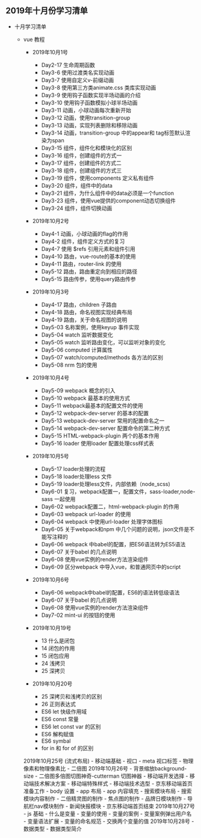 ## 2019年十月份学习清单

- 十月学习清单
    - vue 教程
       - 2019年10月1号
            - Day2-17 生命周期函数
            - Day3-6 使用过渡类名实现动画
            - Day3-7 使用自定义v-前缀动画
            - Day3-8 使用第三方类animate.css 类库实现动画
            - Day3-9 使用钩子函数实现半场动画的介绍
            - Day3-10 使用钩子函数模拟小球半场动画
            - Day3-11 动画，小球动画每次重新开始
            - Day3-12 动画，使用transition-group 
            - Day3-13 动画，实现列表删除和移除动画
            - Day3-14 动画，transition-group 中的appear和 tag标签默认渲染为span
            - Day3-15 组件，组件化和模块化的区别
            - Day3-16 组件，创建组件的方式一
            - Day3-17 组件，创建组件的方式二
            - Day3-18 组件，创建组件的方式三
            - Day3-19 组件，使用components 定义私有组件
            - Day3-20 组件，组件中的data
            - Day3-21 组件，为什么组件中的data必须是一个function
            - Day3-23 组件，使用vue提供的component动态切换组件
            - Day3-24 组件，组件切换动画

        - 2019年10月2号
            - Day4-1 动画，小球动画的flag的作用
            - Day4-2 组件，组件定义方式的复习
            - Day4-7 使用 $refs 引用元素和组件引用
            - Day4-10 路由，vue-route的基本的使用
            - Day4-11 路由，router-link 的使用
            - Day5-12 路由，路由重定向到相应的路径
            - Day5-15 路由传参，使用query路由传参
        - 2019年10月3号
            - Day4-17 路由，children 子路由
            - Day4-18 路由，命名视图实现经典布局
            - Day4-19 路由，关于命名视图的说明
            - Day5-03 名称案例，使用keyup 事件实现
            - Day5-04 watch 监听数据变化
            - Day5-05 watch 监听路由变化，可以监听对象的变化
            - Day5-06 computed 计算属性
            - Day5-07 watch/computed/methods 各方法的区别
            - Day5-08 nrm 包的使用

        - 2019年10月4号
            - Day5-09 webpack 概念的引入
            - Day5-10 webpack 最基本的使用方式
            - Day5-11 webpack最基本的配置文件的使用
            - Day5-12 webpack-dev-server 的基本的配置
            - Day5-13 webpack-dev-server 常用的配置命名之一
            - Day5-14 webpack-dev-server 配置命令的第二种方式
            - Day5-15 HTML-webpack-plugin 两个的基本作用
            - Day5-16 loader 使用loader 配置处理css样式表

        - 2019年10月5号
            - Day5-17 loader处理的流程
            - Day5-18 loader处理less 文件
            - Day5-19 loader处理less文件，内部依赖（node_scss)
            - Day6-01 复习，webpack配置一，配置文件，sass-loader,node-sass 一起使用
            - Day6-02 webpack配置二，html-webpack-plugin 的作用
            - Day6-03 webpack url-loader 的使用
            - Day6-04 webpack 中使用url-loader 处理字体图标
            - Day6-05 关于webpack和npm 中几个问题的说明，json文件是不能写注释的
            - Day6-06 webpack 中babel的配置，把ES6语法转为ES5语法
            - Day6-07 关于babel 的几点说明
            - Day6-08 使用vue实例的render方法渲染组件
            - Day6-09 区分webpack 中导入vue，和普通网页中的script

        - 2019年10月6号
            - Day6-06 webpack中babel的配置，ES6的语法转低级语法
            - Day6-07 关于babel 的几点说明
            - Day6-08 使用vue实例的render方法渲染组件
            - Day7-02 mint-ui 的按钮的使用

        - 2019年10月19号
            - 13 什么是闭包
            - 14 闭包的作用
            - 15 闭包应用
            - 24 浅拷贝
            - 25 深拷贝

        - 2019年10月20号
            - 25 深拷贝和浅拷贝的区别
            - 26 正则表达式
            - ES6 let 快级作用域
            - ES6 const 常量
            - ES6 let const var 的区别
            - ES6 解构赋值
            - ES6 symbal
            - for in 和 for of 的区别

        2019年10月25号 (流式布局)
            - 移动端基础
            - 视口
            - meta 视口标签
            - 物理像素和物理像素比
            - 二倍图
        2019年10月26号
            - 背景缩放background-size
            - 二倍图多倍图切图神奇-cutterman 切图神器
            - 移动端开发选择
            - 移动端技术解决方案
            - 移动端特殊样式
            - 移动端技术选型
            - 京东移动端首页准备工作
            - body 设置
            - app 布局
            - app 内容填充
            - 搜索模块布局
            - 搜索模块内容制作
            - 二倍精灵图的制作
            - 焦点图的制作
            - 品牌日模块制作
            - 导航栏nav模块制作
            - 新闻快报模块
            - 京东移动端首页结束
        2019年10月27号
            - js 基础
            - 什么是变量
            - 变量的使用
            - 变量的案例
            - 变量案例弹出用户名
            - 变量语法扩展
            - 变量的命名规范
            - 交换两个变量的值
        2019年10月28号
            - 数据类型
            - 数据类型简介



